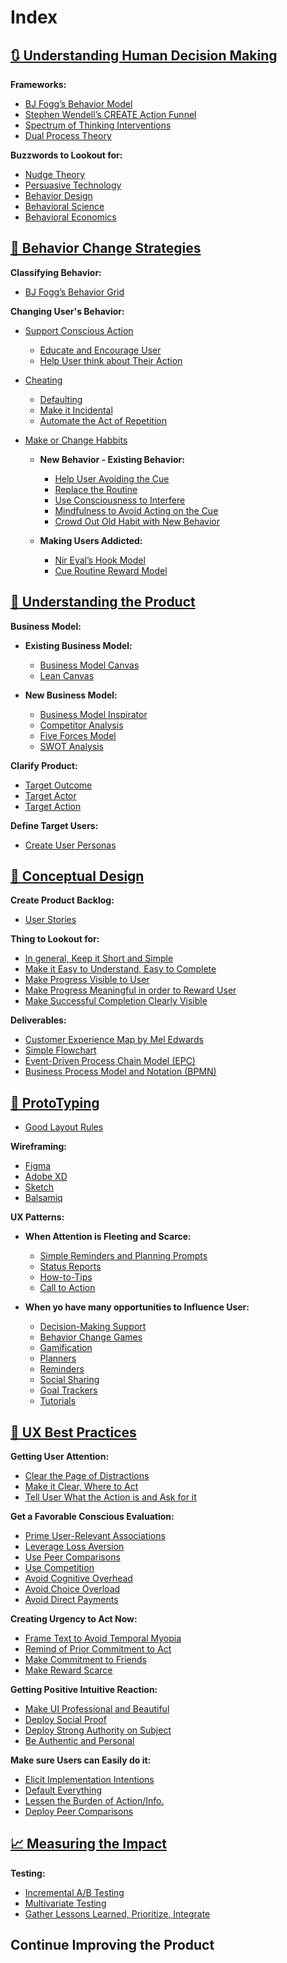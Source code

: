 # Index

## [🔃 Understanding Human Decision Making](understanding_human_decision_making/understanding_human_decision_making.md)

**Frameworks:**

- [BJ Fogg’s Behavior Model](understanding_human_decision_making/bj_fogg_s_behavior_model.md)
- [Stephen Wendell’s CREATE Action Funnel](understanding_human_decision_making/stephen_wendell_s_create_action_funnel.md)
- [Spectrum of Thinking Interventions](understanding_human_decision_making/spectrum_thinking_interventions.md)
- [Dual Process Theory](understanding_human_decision_making/dual_process_theory.md)

**Buzzwords to Lookout for:**

- [Nudge Theory](understanding_human_decision_making/nudge_theory.md)
- [Persuasive Technology](understanding_human_decision_making/persuasive_technology.md)
- [Behavior Design](understanding_human_decision_making/behavior_design.md)
- [Behavioral Science](understanding_human_decision_making/behavioral_science.md)
- [Behavioral Economics](understanding_human_decision_making/behavioral_economics.md)

## [🔀 Behavior Change Strategies](behavior_change_strategies/behavior_change_strategies.md)

**Classifying Behavior:**

- [BJ Fogg’s Behavior Grid](behavior_change_strategies/bj_fogg_s_behavior_grid.md)

**Changing User's Behavior:**

- [Support Conscious Action](behavior_change_strategies/support_conscious_action.md)
  - [Educate and Encourage User](behavior_change_strategies/educate_encourage_user.md)
  - [Help User think about Their Action](behavior_change_strategies/help_user_think_about_action.md)

- [Cheating](behavior_change_strategies/cheating.md)
  - [Defaulting](behavior_change_strategies/defaulting.md)
  - [Make it Incidental](behavior_change_strategies/make_it_incidental.md)
  - [Automate the Act of Repetition](behavior_change_strategies/automate_act_repetition.md)

- [Make or Change Habbits](behavior_change_strategies/make_change_habbits.md)
  - **New Behavior - Existing Behavior:**
    - [Help User Avoiding the Cue](behavior_change_strategies/help_user_avoiding_cue.md)
    - [Replace the Routine](behavior_change_strategies/replace_routine.md)
    - [Use Consciousness to Interfere](behavior_change_strategies/use_consciousness_interfere.md)
    - [Mindfulness to Avoid Acting on the Cue](behavior_change_strategies/mindfulness_avoid_acting_cue.md)
    - [Crowd Out Old Habit with New Behavior](behavior_change_strategies/crowd_out_old_habit_new_behavior.md)

  - **Making Users Addicted:**
    - [Nir Eyal’s Hook Model](behavior_change_strategies/nir_eyal_s_hook_model.md)
    - [Cue Routine Reward Model](behavior_change_strategies/cue_routine_reward_model.md)

## [🛒 Understanding the Product](understanding_product/understanding_product.md)

**Business Model:**

- **Existing Business Model:**
  - [Business Model Canvas](understanding_product/business_model_canvas.md)
  - [Lean Canvas](understanding_product/lean_canvas.md)

- **New Business Model:**
  - [Business Model Inspirator](understanding_product/business_model_inspirator.md)
  - [Competitor Analysis](understanding_product/competitor_analysis.md)
  - [Five Forces Model](understanding_product/five_forces_model.md)
  - [SWOT Analysis](understanding_product/swot_analysis.md)
  
**Clarify Product:**

- [Target Outcome](understanding_product/target_outcome.md)
- [Target Actor](understanding_product/target_actor.md)
- [Target Action](understanding_product/target_action.md)

**Define Target Users:**

- [Create User Personas](understanding_product/create_user_personas.md)

## [🧠 Conceptual Design](conceptual_design/conceptual_design.md)

**Create Product Backlog:**

- [User Stories](conceptual_design/user_stories.md)

**Thing to Lookout for:**

- [In general, Keep it Short and Simple](conceptual_design/in_general_keep_it_short_simple.md)
- [Make it Easy to Understand, Easy to Complete](conceptual_design/make_it_easy_understand_easy_complete.md)
- [Make Progress Visible to User](conceptual_design/make_progress_visible_user.md)
- [Make Progress Meaningful in order to Reward User](conceptual_design/make_progress_meaningful_order_reward_user.md)
- [Make Successful Completion Clearly Visible](conceptual_design/make_successful_completion_clearly_visible.md)

**Deliverables:**

- [Customer Experience Map by Mel Edwards](conceptual_design/customer_experience_map_mel_edwards.md)
- [Simple Flowchart](conceptual_design/simple_flowchart.md)
- [Event-Driven Process Chain Model (EPC)](conceptual_design/event_driven_process_chain_model_epc.md)
- [Business Process Model and Notation (BPMN)](conceptual_design/business_process_model_notation_bpmn.md)

## [📐 ProtoTyping](prototyping/prototyping.md)

- [Good Layout Rules](prototyping/good_layout_rules.md)

**Wireframing:**

- [Figma](prototyping/figma.md)
- [Adobe XD](prototyping/adobe_xd.md)
- [Sketch](prototyping/sketch.md)
- [Balsamiq](prototyping/balsamiq.md)

**UX Patterns:**

- **When Attention is Fleeting and Scarce:**
  - [Simple Reminders and Planning Prompts](prototyping/simple_reminders_planning_prompts.md)
  - [Status Reports](prototyping/status_reports.md)
  - [How-to-Tips](prototyping/how_tips.md)
  - [Call to Action](prototyping/call_action.md)

- **When yo have many opportunities to Influence User:**
  - [Decision-Making Support](prototyping/decision_making_support.md)
  - [Behavior Change Games](prototyping/behavior_change_games.md)
  - [Gamification](prototyping/gamification.md)
  - [Planners](prototyping/planners.md)
  - [Reminders](prototyping/reminders.md)
  - [Social Sharing](prototyping/social_sharing.md)
  - [Goal Trackers](prototyping/goal_trackers.md)
  - [Tutorials](prototyping/tutorials.md)

## [👥 UX Best Practices](ux_best_practices/ux_best_practices.md)

**Getting User Attention:**

- [Clear the Page of Distractions](ux_best_practices/clear_page_distractions.md)
- [Make it Clear, Where to Act](ux_best_practices/make_it_clear_where_act.md)
- [Tell User What the Action is and Ask for it](ux_best_practices/tell_user_what_action_ask_for_it.md)

**Get a Favorable Conscious Evaluation:**

- [Prime User-Relevant Associations](ux_best_practices/prime_user_relevant_associations.md)
- [Leverage Loss Aversion](ux_best_practices/leverage_loss_aversion.md)
- [Use Peer Comparisons](ux_best_practices/use_peer_comparisons.md)
- [Use Competition](ux_best_practices/use_competition.md)
- [Avoid Cognitive Overhead](ux_best_practices/avoid_cognitive_overhead.md)
- [Avoid Choice Overload](ux_best_practices/avoid_choice_overload.md)
- [Avoid Direct Payments](ux_best_practices/avoid_direct_payments.md)

**Creating Urgency to Act Now:**

- [Frame Text to Avoid Temporal Myopia](ux_best_practices/frame_text_avoid_temporal_myopia.md)
- [Remind of Prior Commitment to Act](ux_best_practices/remind_prior_commitment_act.md)
- [Make Commitment to Friends](ux_best_practices/make_commitment_friends.md)
- [Make Reward Scarce](ux_best_practices/make_reward_scarce.md)

**Getting Positive Intuitive Reaction:**

- [Make UI Professional and Beautiful](ux_best_practices/make_ui_professional_beautiful.md)
- [Deploy Social Proof](ux_best_practices/deploy_social_proof.md)
- [Deploy Strong Authority on Subject](ux_best_practices/deploy_strong_authority_subject.md)
- [Be Authentic and Personal](ux_best_practices/be_authentic_personal.md)

**Make sure Users can Easily do it:**

- [Elicit Implementation Intentions](ux_best_practices/elicit_implementation_intentions.md)
- [Default Everything](ux_best_practices/default_everything.md)
- [Lessen the Burden of Action/Info.](ux_best_practices/lessen_burden_action_info.md)
- [Deploy Peer Comparisons](ux_best_practices/deploy_peer_comparisons.md)

## [📈 Measuring the Impact](measuring_impact/measuring_impact.md)

**Testing:**

- [Incremental A/B Testing](measuring_impact/incremental_ab_testing.md)
- [Multivariate Testing](measuring_impact/multivariate_testing.md)
- [Gather Lessons Learned, Prioritize, Integrate](measuring_impact/gather_lessons_learned_prioritize_integrate.md)

## Continue Improving the Product

